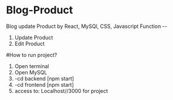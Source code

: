 # Blog-Product

Blog update Product by React, MySQl, CSS, Javascript
Function --
1. Update Product
2. Edit Product

#How to run project?
1. Open terminal
2. Open MySQL
3. -cd backend [npm start]
4. -cd frontend [npm start]
5. access to: Localhost//3000 for project
   


